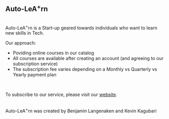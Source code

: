 ## Auto-LeA<sup>+</sup>rn  
<br>
Auto-LeA<sup>+</sup>rn is a Start-up geared towards individuals who want to learn new skills in Tech.  
<br>

Our approach:  

* Poviding online courses in our catalog
* All courses are available after creating an account (and agreeing to our subscription service)
* The subscription fee varies depending on a Monthly vs Quarterly vs Yearly payment plan  
<br>

To subscribe to our service, please visit our [website](https://wonderful-mayer-cbcbf0.netlify.app).  
<br>

Auto-LeA<sup>+</sup>rn was created by Benjamin Langenaken and Kevin Kagubari</pre>